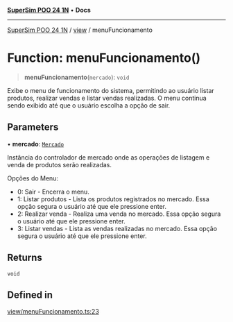 [**SuperSim POO 24 1N**](../../README.md) • **Docs**

***

[SuperSim POO 24 1N](../../modules.md) / [view](../README.md) / menuFuncionamento

# Function: menuFuncionamento()

> **menuFuncionamento**(`mercado`): `void`

Exibe o menu de funcionamento do sistema, permitindo ao usuário listar produtos, realizar vendas e listar vendas realizadas.
O menu continua sendo exibido até que o usuário escolha a opção de sair.

## Parameters

• **mercado**: [`Mercado`](../../controllers/classes/Mercado.md)

Instância do controlador de mercado onde as operações de listagem e venda de produtos serão realizadas.

Opções do Menu:
- 0: Sair - Encerra o menu.
- 1: Listar produtos - Lista os produtos registrados no mercado. Essa opção segura o usuário até que ele pressione enter.
- 2: Realizar venda - Realiza uma venda no mercado. Essa opção segura o usuário até que ele pressione enter.
- 3: Listar vendas - Lista as vendas realizadas no mercado. Essa opção segura o usuário até que ele pressione enter.

## Returns

`void`

## Defined in

[view/menuFuncionamento.ts:23](https://github.com/AdrianFeijoFagundes/SuperSim-POO-24-1N/blob/d7d0623eb0e0fd5a421fd82bec7d9574d7977121/src/view/menuFuncionamento.ts#L23)
